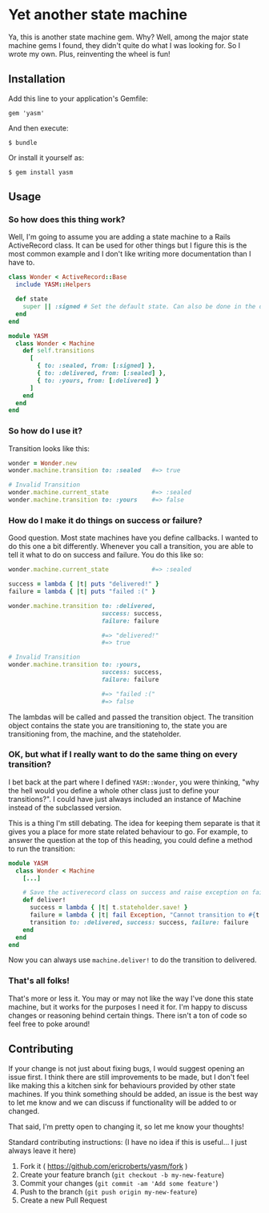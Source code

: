 # Yet another state machine

Ya, this is another state machine gem. Why? Well, among the major state machine gems I found, they didn't quite do what I was looking for. So I wrote my own. Plus, reinventing the wheel is fun!

## Installation

Add this line to your application's Gemfile:

    gem 'yasm'

And then execute:

    $ bundle

Or install it yourself as:

    $ gem install yasm

## Usage

### So how does this thing work?

Well, I'm going to assume you are adding a state machine to a Rails ActiveRecord class. It can be used for other things but I figure this is the most common example and I don't like writing more documentation than I have to.

``` ruby
class Wonder < ActiveRecord::Base
  include YASM::Helpers

  def state
    super || :signed # Set the default state. Can also be done in the database.
  end
end

module YASM
  class Wonder < Machine
    def self.transitions
      [
        { to: :sealed, from: [:signed] },
        { to: :delivered, from: [:sealed] },
        { to: :yours, from: [:delivered] }
      ]
    end
  end
end
```

### So how do I use it?

Transition looks like this:

``` ruby
wonder = Wonder.new
wonder.machine.transition to: :sealed   #=> true

# Invalid Transition
wonder.machine.current_state            #=> :sealed
wonder.machine.transition to: :yours    #=> false
```

### How do I make it do things on success or failure?

Good question. Most state machines have you define callbacks. I wanted to do this one a bit differently. Whenever you call a transition, you are able to tell it what to do on success and failure. You do this like so:

``` ruby
wonder.machine.current_state            #=> :sealed

success = lambda { |t| puts "delivered!" }
failure = lambda { |t| puts "failed :(" }

wonder.machine.transition to: :delivered,
                          success: success,
                          failure: failure

                          #=> "delivered!"
                          #=> true

# Invalid Transition
wonder.machine.transition to: :yours,
                          success: success,
                          failure: failure

                          #=> "failed :("
                          #=> false
```

The lambdas will be called and passed the transition object. The transition object contains the state you are transitioning to, the state you are transitioning from, the machine, and the stateholder.

### OK, but what if I really want to do the same thing on every transition?

I bet back at the part where I defined `YASM::Wonder`, you were thinking, "why the hell would you define a whole other class just to define your transitions?". I could have just always included an instance of Machine instead of the subclassed version.

This is a thing I'm still debating. The idea for keeping them separate is that it gives you a place for more state related behaviour to go. For example, to answer the question at the top of this heading, you could define a method to run the transition:

``` ruby
module YASM
  class Wonder < Machine
    [...]

    # Save the activerecord class on success and raise exception on fail.
    def deliver!
      success = lambda { |t| t.stateholder.save! }
      failure = lambda { |t| fail Exception, "Cannot transition to #{t.to} from #{t.from}" }
      transition to: :delivered, success: success, failure: failure
    end
  end
end
```

Now you can always use `machine.deliver!` to do the transition to delivered.

### That's all folks!

That's more or less it. You may or may not like the way I've done this state machine, but it works for the purposes I need it for. I'm happy to discuss changes or reasoning behind certain things. There isn't a ton of code so feel free to poke around!

## Contributing

If your change is not just about fixing bugs, I would suggest opening an issue first. I think there are still improvements to be made, but I don't feel like making this a kitchen sink for behaviours provided by other state machines. If you think something should be added, an issue is the best way to let me know and we can discuss if functionality will be added to or changed.

That said, I'm pretty open to changing it, so let me know your thoughts!

Standard contributing instructions: (I have no idea if this is useful... I just always leave it here)

1. Fork it ( https://github.com/ericroberts/yasm/fork )
2. Create your feature branch (`git checkout -b my-new-feature`)
3. Commit your changes (`git commit -am 'Add some feature'`)
4. Push to the branch (`git push origin my-new-feature`)
5. Create a new Pull Request
